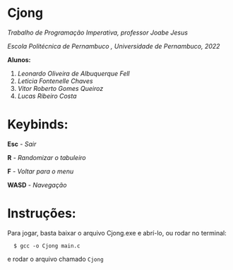 # Cjong
 *Trabalho de Programação Imperativa, professor Joabe Jesus*

 *Escola Politécnica de Pernambuco , Universidade de Pernambuco, 2022*

**Alunos:**
1. *Leonardo Oliveira de Albuquerque Fell*
2. *Leticia Fontenelle Chaves*
3. *Vitor Roberto Gomes Queiroz*
4. *Lucas Ribeiro Costa*

# Keybinds:
 **Esc** - *Sair*

 **R** - *Randomizar o tabuleiro*

 **F** - *Voltar para o menu*

**WASD** - *Navegação*

# Instruções:

Para jogar, basta baixar o arquivo Cjong.exe e abrí-lo, ou rodar no terminal:
```
  $ gcc -o Cjong main.c
```
e rodar o arquivo chamado `Cjong`
